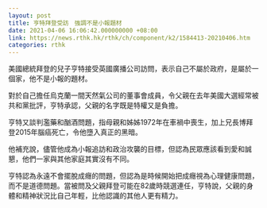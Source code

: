 ```yaml
---
layout: post
title: 亨特拜登受訪　強調不是小報題材
date: 2021-04-06 16:06:42.000000000 +08:00
link: https://news.rthk.hk/rthk/ch/component/k2/1584413-20210406.htm
categories: rthk
---
```


美國總統拜登的兒子亨特接受英國廣播公司訪問，表示自己不屬於政府，是屬於一個家，他不是小報的題材。

對於自己擔任烏克蘭一間天然氣公司的董事會成員，令父親在去年美國大選經常被共和黨批評，亨特承認，父親的名字既是特權又是負擔。

亨特又談判濫藥和酗酒問題，指母親和姊姊1972年在車禍中喪生，加上兄長博拜登2015年腦癌死亡，令他墮入真正的黑暗。

他補充說，儘管他成為小報追訪和政治攻襲的目標，但認為民眾應該看到愛和誠懇，他們一家與其他家庭其實沒有不同。

亨特認為永遠不會擺脫成癮的問題，但認為是時候開始把成癮視為心理健康問題，而不是道德問題。當被問及父親拜登可能在82歲時競選連任，亨特說，父親的身體和精神狀況比自己年輕，比他認識的其他人更有精力。
